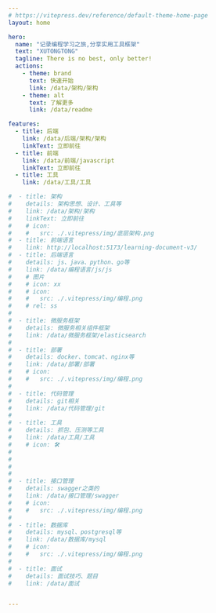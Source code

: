 ```yaml
---
# https://vitepress.dev/reference/default-theme-home-page
layout: home

hero:
  name: "记录编程学习之旅,分享实用工具框架"
  text: "XUTONGTONG"
  tagline: There is no best, only better!
  actions:
    - theme: brand
      text: 快速开始
      link: /data/架构/架构
    - theme: alt
      text: 了解更多
      link: /data/readme

features:
  - title: 后端
    link: /data/后端/架构/架构
    linkText: 立即前往
  - title: 前端
    link: /data/前端/javascript
    linkText: 立即前往
  - title: 工具
    link: /data/工具/工具

#  - title: 架构
#    details: 架构思想、设计、工具等
#    link: /data/架构/架构
#    linkText: 立即前往
#    # icon: 
#    #   src: ./.vitepress/img/底层架构.png
#  - title: 前端语言
#    link: http://localhost:5173/learning-document-v3/
#  - title: 后端语言
#    details: js、java、python、go等
#    link: /data/编程语言/js/js
#    # 图片
#    # icon: xx
#    # icon:
#    #   src: ./.vitepress/img/编程.png
#    # rel: ss
#
#  - title: 微服务框架
#    details: 微服务相关组件框架
#    link: /data/微服务框架/elasticsearch
#
#  - title: 部署
#    details: docker、tomcat、nginx等
#    link: /data/部署/部署
#    # icon:
#    #   src: ./.vitepress/img/编程.png
#
#  - title: 代码管理
#    details: git相关
#    link: /data/代码管理/git
#
#  - title: 工具
#    details: 抓包、压测等工具
#    link: /data/工具/工具
#    # icon: 🛠️
#
#
#
#
#  - title: 接口管理
#    details: swagger之类的
#    link: /data/接口管理/swagger
#    # icon:
#    #   src: ./.vitepress/img/编程.png
#
#  - title: 数据库
#    details: mysql、postgresql等
#    link: /data/数据库/mysql
#    # icon:
#    #   src: ./.vitepress/img/编程.png
#
#  - title: 面试
#    details: 面试技巧、题目
#    link: /data/面试


---
```


<!-- ???????不知道 -->
<style>
:root {
  --vp-home-hero-name-color: transparent;
  --vp-home-hero-name-background: -webkit-linear-gradient(120deg, #bd34fe 30%, #41d1ff);

  --vp-home-hero-image-background-image: linear-gradient(-45deg, #bd34fe 50%, #47caff 50%);
  --vp-home-hero-image-filter: blur(40px);
}

@media (min-width: 640px) {
  :root {
    --vp-home-hero-image-filter: blur(56px);
  }
}

@media (min-width: 960px) {
  :root {
    --vp-home-hero-image-filter: blur(72px);
  }
}
</style>